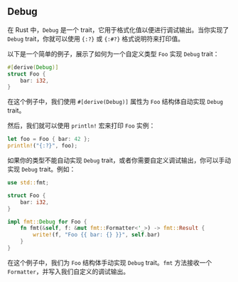 ## Debug

在 Rust 中，`Debug` 是一个 trait，它用于格式化值以便进行调试输出。当你实现了 `Debug` trait，你就可以使用 `{:?}` 或 `{:#?}` 格式说明符来打印值。

以下是一个简单的例子，展示了如何为一个自定义类型 `Foo` 实现 `Debug` trait：

```rust
#[derive(Debug)]
struct Foo {
    bar: i32,
}
```

在这个例子中，我们使用 `#[derive(Debug)]` 属性为 `Foo` 结构体自动实现 `Debug` trait。

然后，我们就可以使用 `println!` 宏来打印 `Foo` 实例：

```rust
let foo = Foo { bar: 42 };
println!("{:?}", foo);
```

如果你的类型不能自动实现 `Debug` trait，或者你需要自定义调试输出，你可以手动实现 `Debug` trait。例如：

```rust
use std::fmt;

struct Foo {
    bar: i32,
}

impl fmt::Debug for Foo {
    fn fmt(&self, f: &mut fmt::Formatter<'_>) -> fmt::Result {
        write!(f, "Foo {{ bar: {} }}", self.bar)
    }
}
```

在这个例子中，我们为 `Foo` 结构体手动实现 `Debug` trait。`fmt` 方法接收一个 `Formatter`，并写入我们自定义的调试输出。